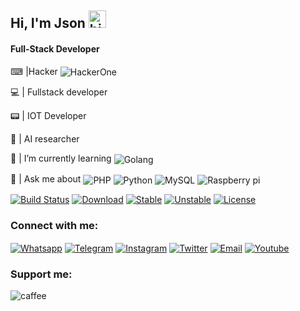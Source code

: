## Hi, I'm Json <img src="https://user-images.githubusercontent.com/1303154/88677602-1635ba80-d120-11ea-84d8-d263ba5fc3c0.gif" width="28px" alt="hi">
<h4>Full-Stack Developer</h4>

⌨ |Hacker <img align="center" src="https://img.shields.io/badge/HackerOne-jsondev-fcd353?logo=hackerone" alt="HackerOne"/>

💻 | Fullstack developer

📟 | IOT Developer

🧠 | AI researcher

🌱 | I’m currently learning <img align="center" src="https://img.shields.io/badge/Go-00ADD8?style=flat&logo=go&logoColor=white" alt="Golang"/>

💬 | Ask me about <img align="center" src="https://img.shields.io/badge/PHP-777BB4?style=flat&logo=php&logoColor=white" alt="PHP"/> <img align="center" src="https://img.shields.io/badge/Python-blue?style=flat&logo=python&logoColor=white" alt="Python"/> <img align="center" src="https://img.shields.io/badge/MySQL-005C84?style=flat&logo=mysql&logoColor=white" alt="MySQL"/> <img align="center" src="https://img.shields.io/badge/Raspberry%20Pi-A22846?style=flat&logo=Raspberry%20Pi&logoColor=white" alt="Raspberry pi"/>

[![Build Status](https://travis-ci.org/ali-irawan/xtra.svg?branch=master)](https://travis-ci.org/ali-irawan/xtra)
[![Download](https://poser.pugx.org/ali-irawan/xtra/d/total.svg)](https://poser.pugx.org/ali-irawan/xtra/d/total.svg)
[![Stable](https://poser.pugx.org/ali-irawan/xtra/v/stable.svg)](https://poser.pugx.org/ali-irawan/xtra/v/stable.svg)
[![Unstable](https://poser.pugx.org/ali-irawan/xtra/v/unstable.svg)](https://poser.pugx.org/ali-irawan/xtra/v/unstable.svg)
[![License](https://poser.pugx.org/ali-irawan/xtra/license.svg)](https://poser.pugx.org/ali-irawan/xtra/license.svg)


<h3 align="left">Connect with me:</h3>

<a href="https://wa.me/4915774239103" target="blank"><img align="center" src="https://img.shields.io/badge/WhatsApp-25D366?style=flat&logo=whatsapp&logoColor=white" alt="Whatsapp"/></a> <a href="https://t.me/json.develoepr" target="blank"><img align="center" src="https://img.shields.io/badge/Telegram-2CA5E0?style=flat&logo=telegram&logoColor=white" alt="Telegram"/></a> <a href="https://instagram.com/json.dev" target="blank"><img align="center" src="https://img.shields.io/badge/Instagram-E4405F?style=flat&logo=instagram&logoColor=white" alt="Instagram"/></a> <a href="https://twitter.com/thejsondev" target="blank"><img align="center" src="https://img.shields.io/badge/Twitter-1DA1F2?style=flat&logo=twitter&logoColor=white" alt="Twitter"/></a> <a href="mailto:asnazokkar@gmail.com" target="blank"><img align="center" src="https://img.shields.io/badge/Gmail-D14836?style=flat&logo=gmail&logoColor=white" alt="Email"/></a>
<a href="https://www.youtube.com/channel/UCtA3GKppHA9qJBS3Q-7Apqw" target="blank"><img align="center" src="https://img.shields.io/badge/YouTube-FF0000?style=flat&logo=youtube&logoColor=white" alt="Youtube"/></a>


<h3 align="left">Support me:</h3>
<p><a href="https://www.buymeacoffee.com/jsondev"> <img align="left" src="https://img.shields.io/badge/Buy_Me_A_Coffee-FFDD00?style=flat&logo=buy-me-a-coffee&logoColor=black" alt="caffee" /></a></p><br><br>


